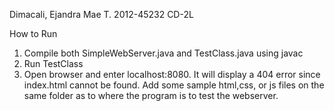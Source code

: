 Dimacali, Ejandra Mae T.
2012-45232
CD-2L

How to Run

1. Compile both SimpleWebServer.java and TestClass.java using javac
2. Run TestClass
3. Open browser and enter localhost:8080. It will display a 404 error since index.html
cannot be found. Add some sample html,css, or js files on the same folder as to where the 
program is to test the webserver.